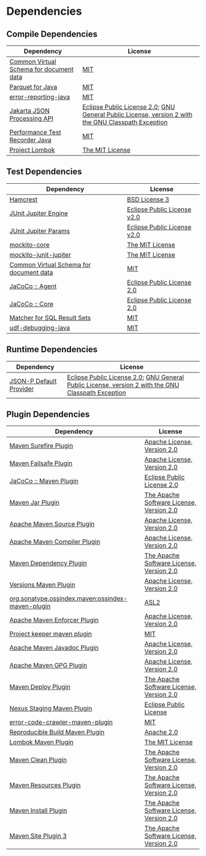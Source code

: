 <!-- @formatter:off -->
# Dependencies

## Compile Dependencies

| Dependency                                   | License                                                                                                      |
| -------------------------------------------- | ------------------------------------------------------------------------------------------------------------ |
| [Common Virtual Schema for document data][0] | [MIT][1]                                                                                                     |
| [Parquet for Java][2]                        | [MIT][1]                                                                                                     |
| [error-reporting-java][4]                    | [MIT][1]                                                                                                     |
| [Jakarta JSON Processing API][6]             | [Eclipse Public License 2.0][7]; [GNU General Public License, version 2 with the GNU Classpath Exception][8] |
| [Performance Test Recorder Java][9]          | [MIT][1]                                                                                                     |
| [Project Lombok][11]                         | [The MIT License][12]                                                                                        |

## Test Dependencies

| Dependency                                   | License                           |
| -------------------------------------------- | --------------------------------- |
| [Hamcrest][13]                               | [BSD License 3][14]               |
| [JUnit Jupiter Engine][15]                   | [Eclipse Public License v2.0][16] |
| [JUnit Jupiter Params][15]                   | [Eclipse Public License v2.0][16] |
| [mockito-core][19]                           | [The MIT License][20]             |
| [mockito-junit-jupiter][19]                  | [The MIT License][20]             |
| [Common Virtual Schema for document data][0] | [MIT][1]                          |
| [JaCoCo :: Agent][25]                        | [Eclipse Public License 2.0][26]  |
| [JaCoCo :: Core][25]                         | [Eclipse Public License 2.0][26]  |
| [Matcher for SQL Result Sets][29]            | [MIT][1]                          |
| [udf-debugging-java][31]                     | [MIT][1]                          |

## Runtime Dependencies

| Dependency                   | License                                                                                                      |
| ---------------------------- | ------------------------------------------------------------------------------------------------------------ |
| [JSON-P Default Provider][6] | [Eclipse Public License 2.0][7]; [GNU General Public License, version 2 with the GNU Classpath Exception][8] |

## Plugin Dependencies

| Dependency                                              | License                                        |
| ------------------------------------------------------- | ---------------------------------------------- |
| [Maven Surefire Plugin][36]                             | [Apache License, Version 2.0][37]              |
| [Maven Failsafe Plugin][38]                             | [Apache License, Version 2.0][37]              |
| [JaCoCo :: Maven Plugin][40]                            | [Eclipse Public License 2.0][26]               |
| [Maven Jar Plugin][42]                                  | [The Apache Software License, Version 2.0][43] |
| [Apache Maven Source Plugin][44]                        | [Apache License, Version 2.0][37]              |
| [Apache Maven Compiler Plugin][46]                      | [Apache License, Version 2.0][37]              |
| [Maven Dependency Plugin][48]                           | [The Apache Software License, Version 2.0][43] |
| [Versions Maven Plugin][50]                             | [Apache License, Version 2.0][37]              |
| [org.sonatype.ossindex.maven:ossindex-maven-plugin][52] | [ASL2][43]                                     |
| [Apache Maven Enforcer Plugin][54]                      | [Apache License, Version 2.0][37]              |
| [Project keeper maven plugin][56]                       | [MIT][1]                                       |
| [Apache Maven Javadoc Plugin][58]                       | [Apache License, Version 2.0][37]              |
| [Apache Maven GPG Plugin][60]                           | [Apache License, Version 2.0][43]              |
| [Maven Deploy Plugin][62]                               | [The Apache Software License, Version 2.0][43] |
| [Nexus Staging Maven Plugin][64]                        | [Eclipse Public License][65]                   |
| [error-code-crawler-maven-plugin][66]                   | [MIT][1]                                       |
| [Reproducible Build Maven Plugin][68]                   | [Apache 2.0][43]                               |
| [Lombok Maven Plugin][70]                               | [The MIT License][1]                           |
| [Maven Clean Plugin][72]                                | [The Apache Software License, Version 2.0][43] |
| [Maven Resources Plugin][74]                            | [The Apache Software License, Version 2.0][43] |
| [Maven Install Plugin][76]                              | [The Apache Software License, Version 2.0][43] |
| [Maven Site Plugin 3][78]                               | [The Apache Software License, Version 2.0][43] |

[0]: https://github.com/exasol/virtual-schema-common-document
[25]: https://www.eclemma.org/jacoco/index.html
[56]: https://github.com/exasol/project-keeper-maven-plugin
[4]: https://github.com/exasol/error-reporting-java
[2]: https://github.com/exasol/parquet-io-java
[43]: http://www.apache.org/licenses/LICENSE-2.0.txt
[11]: https://projectlombok.org
[36]: https://maven.apache.org/surefire/maven-surefire-plugin/
[64]: http://www.sonatype.com/public-parent/nexus-maven-plugins/nexus-staging/nexus-staging-maven-plugin/
[72]: http://maven.apache.org/plugins/maven-clean-plugin/
[1]: https://opensource.org/licenses/MIT
[19]: https://github.com/mockito/mockito
[38]: https://maven.apache.org/surefire/maven-failsafe-plugin/
[9]: https://github.com/exasol/performance-test-recorder-java
[48]: http://maven.apache.org/plugins/maven-dependency-plugin/
[50]: http://www.mojohaus.org/versions-maven-plugin/
[14]: http://opensource.org/licenses/BSD-3-Clause
[46]: https://maven.apache.org/plugins/maven-compiler-plugin/
[60]: http://maven.apache.org/plugins/maven-gpg-plugin/
[26]: https://www.eclipse.org/legal/epl-2.0/
[65]: http://www.eclipse.org/legal/epl-v10.html
[40]: https://www.jacoco.org/jacoco/trunk/doc/maven.html
[20]: https://github.com/mockito/mockito/blob/main/LICENSE
[12]: https://projectlombok.org/LICENSE
[29]: https://github.com/exasol/hamcrest-resultset-matcher
[68]: http://zlika.github.io/reproducible-build-maven-plugin
[42]: http://maven.apache.org/plugins/maven-jar-plugin/
[7]: https://projects.eclipse.org/license/epl-2.0
[37]: https://www.apache.org/licenses/LICENSE-2.0.txt
[54]: https://maven.apache.org/enforcer/maven-enforcer-plugin/
[70]: https://awhitford.github.com/lombok.maven/lombok-maven-plugin/
[16]: https://www.eclipse.org/legal/epl-v20.html
[76]: http://maven.apache.org/plugins/maven-install-plugin/
[15]: https://junit.org/junit5/
[52]: https://sonatype.github.io/ossindex-maven/maven-plugin/
[6]: https://github.com/eclipse-ee4j/jsonp
[31]: https://github.com/exasol/udf-debugging-java
[44]: https://maven.apache.org/plugins/maven-source-plugin/
[8]: https://projects.eclipse.org/license/secondary-gpl-2.0-cp
[13]: http://hamcrest.org/JavaHamcrest/
[62]: http://maven.apache.org/plugins/maven-deploy-plugin/
[78]: http://maven.apache.org/plugins/maven-site-plugin/
[74]: http://maven.apache.org/plugins/maven-resources-plugin/
[58]: https://maven.apache.org/plugins/maven-javadoc-plugin/
[66]: https://github.com/exasol/error-code-crawler-maven-plugin
